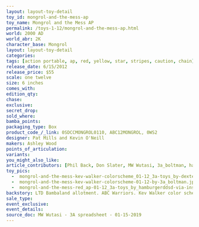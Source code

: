 ```yaml
---
layout: layout-toy-detail 
toy_id: mongrol-and-the-mess-ap
toy_name: Mongrol and the Mess AP
permalink: /toys-1-12/mongrol-and-the-mess-ap.html
world: 2000 AD
world_abr: 2K
character_base: Mongrol
layout: layout-toy-detail
categories: 
tags: [action portable, ap, red, yellow, star, stripes, caution, chain]
release_date: 6/15/2012
release_price: $55 
scale: one twelve
size: 6 inches
comes_with: 
edition_qty: 
chase: 
exclusive: 
secret_drop: 
sold_where: 
bamba_points: 
packaging_type: Box
product_code_/_link: 0SDCCMONGROL0110, ABC12MONGROL, 0WS2
designer: Pat Mills and Kevin O'Neill
makers: Ashley Wood
points_of_articulation: 
variants: 
you_might_also_like: 
article_contributors: [Phil Back, Don Slater, MW Wutasi, 3a_boltman, hamburgerddsdm, Dexter Lacuanan]
toy_pics: 
  -  mongrol-and-the-mess-kev-walker-colorscheme_01-12_3a-toys_by-dexter-lacuanan-via_instagram.jpg
  -  mongrol-and-the-mess-kev-walker-colorscheme-01-12-by-3a_boltman.jpg
  -  mongrol-and-the-mess-red_ap-01-12_3a-toys_by_hamburgerddsd-via-instagram.jpg
backstory: LTD Bambaland allotment. ABC Warriors. Kev Walker color scheme(?). +$10 S/H, Bambaland Resident Sale, remainder sold during the Great 3A Warehouse Sale - 2015.04.25
sale_type: 
event_exclusive: 
event_details: 
source_doc: MW Wutasi - 3A spreadsheet - 01-15-2019
---
```

